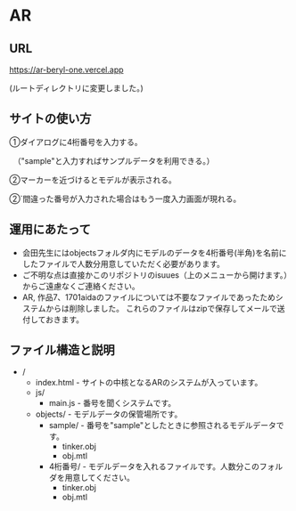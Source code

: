 # AR

## URL

https://ar-beryl-one.vercel.app 

(ルートディレクトリに変更しました。)

## サイトの使い方
①ダイアログに4桁番号を入力する。

　（"sample"と入力すればサンプルデータを利用できる。）

②マーカーを近づけるとモデルが表示される。

②`間違った番号が入力された場合はもう一度入力画面が現れる。

## 運用にあたって
- 会田先生にはobjectsフォルダ内にモデルのデータを4桁番号(半角)を名前にしたファイルで人数分用意していただく必要があります。
- ご不明な点は直接かこのリポジトリのisuues（上のメニューから開けます。）からご遠慮なくご連絡ください。
- AR, 作品7、1701aidaのファイルについては不要なファイルであったためシステムからは削除しました。
これらのファイルはzipで保存してメールで送付しておきます。
## ファイル構造と説明

- /
	- index.html   - サイトの中核となるARのシステムが入っています。
	- js/
		- main.js  - 番号を聞くシステムです。
	- objects/ - モデルデータの保管場所です。
		- sample/ - 番号を"sample"としたときに参照されるモデルデータです。
			- tinker.obj
			- obj.mtl
		- 4桁番号/ - モデルデータを入れるファイルです。人数分このフォルダを用意してください。
			- tinker.obj
			- obj.mtl


